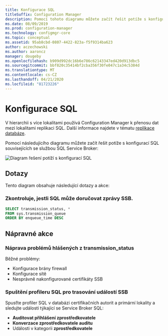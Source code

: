 ```yaml
---
title: Konfigurace SQL
titleSuffix: Configuration Manager
description: Pomocí tohoto diagramu můžete začít řešit potíže s konfigurací SQL pro Configuration Manager
ms.date: 08/09/2019
ms.prod: configuration-manager
ms.technology: configmgr-core
ms.topic: conceptual
ms.assetid: 95ab8cbd-0807-4422-823a-f5f9314ba623
author: aczechowski
ms.author: aaroncz
manager: dougeby
ms.openlocfilehash: b909d992dc16b6e786c62143347ed420d913dbc5
ms.sourcegitcommit: bbf820c35414bf2cba356f30fe047c1a34c5384d
ms.translationtype: MT
ms.contentlocale: cs-CZ
ms.lasthandoff: 04/21/2020
ms.locfileid: "81723226"
---
```

# <a name="sql-configuration"></a>Konfigurace SQL

V hierarchii s více lokalitami používá Configuration Manager k přenosu dat mezi lokalitami replikaci SQL. Další informace najdete v tématu [replikace databáze](../../../plan-design/hierarchy/database-replication.md).

Pomocí následujícího diagramu můžete začít řešit potíže s konfigurací SQL souvisejících se službou SQL Service Broker:

![Diagram řešení potíží s konfigurací SQL](media/sql-configuration.svg)

## <a name="queries"></a>Dotazy

Tento diagram obsahuje následující dotazy a akce:

### <a name="check-if-sql-can-deliver-ssb-messages"></a>Zkontroluje, jestli SQL může doručovat zprávy SSB.

```sql
SELECT transmission_status, *
FROM sys.transmission_queue
ORDER BY enqueue_time DESC
```

## <a name="remediation-actions"></a>Nápravné akce

### <a name="remediate-the-issues-reported-from-transmission_status"></a>Náprava problémů hlášených z transmission_status

Běžné problémy:

- Konfigurace brány firewall
- Konfigurace sítě
- Nesprávně nakonfigurované certifikáty SSB

### <a name="run-sql-profiler-to-trace-ssb-events"></a>Spuštění profileru SQL pro trasování událostí SSB

Spusťte profiler SQL v databázi certifikačních autorit a primární lokality a sledujte události týkající se Service Broker SQL:

- **Auditovat přihlášení zprostředkovatele**
- **Konverzace zprostředkovatele auditu**
- Události v kategorii **zprostředkovatele**
